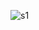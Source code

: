 ![s1](https://github.com/Laxmisneha05/Netflix-Home-Page/assets/113546595/d06f75bf-ca38-4093-b81e-e30fe9076dc6)
